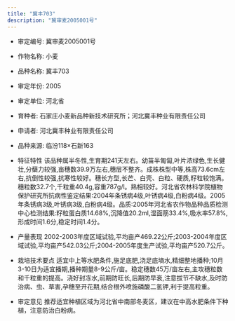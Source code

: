 ```yaml
---
title: "冀丰703"
description: "冀审麦2005001号"
---
```

* 审定编号:  冀审麦2005001号

*  作物名称:  小麦

*  品种名称:  冀丰703

*  审定年份:  2005

*  审定单位:  河北省

* 育种者:  石家庄小麦新品种新技术研究所；河北冀丰种业有限责任公司

*  申请者:  河北冀丰种业有限责任公司

*  品种来源:  临汾118×石新163

*  特征特性
该品种属半冬性,生育期241天左右。幼苗半匍匐,叶片浓绿色,生长健壮,分蘖力较强,亩穗数39.9万左右,穗层不整齐。成株株型中等,株高73.6cm左右,抗倒性较强,抗寒性较好。穗长方型,长芒、白壳、白粒、硬质,籽粒较饱满。穗粒数32.7个,千粒重40.4g,容重787g/l。熟相较好。河北省农林科学院植物保护研究所抗病性鉴定结果:2004年条锈病4级,叶锈病4级,白粉病4级。2005年条锈病3级,叶锈病3级,白粉病4级。品质:2005年河北省农作物品种品质检测中心检测结果:籽粒蛋白质14.68%,沉降值20.2ml,湿面筋33.4%,吸水率57.8%,形成时间1.6分,稳定时间1.4分。

*  产量表现
2002-2003年度区域试验,平均亩产469.22公斤;2003-2004年度区域试验,平均亩产542.03公斤;2004-2005年度生产试验,平均亩产520.7公斤。

*  栽培技术要点
适宜中上等水肥条件,施足底肥,浇足底墒水,精细整地播种;10月3-10日为适宜播期,播种期量8-9公斤/亩。稳定穗数45万/亩左右,主攻穗粒数和千粒重的提高。浇好封冻水,前期防旺长,后期防早衰,注意拔节不缺水,及时防治病、虫、草害,孕穗至开花期,结合根外喷施磷酸二氢钾,利于提高粒重。

*  审定意见
推荐适宜种植区域为河北省中南部冬麦区，建议在中高水肥条件下种植，注意防治白粉病。
